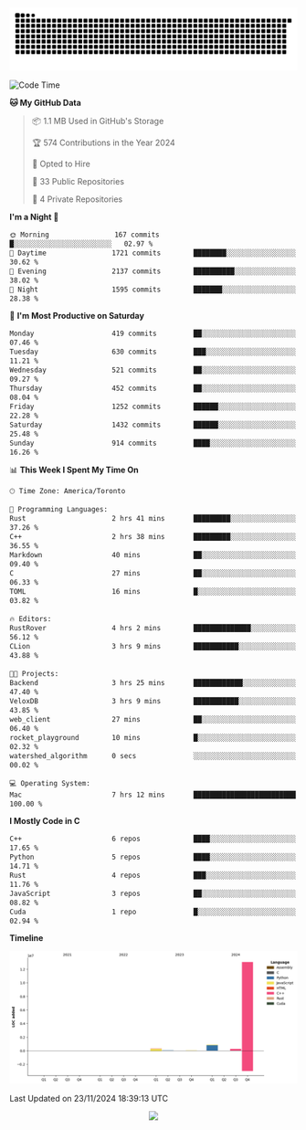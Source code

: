 <picture>
  <source media="(prefers-color-scheme: dark)" srcset="https://raw.githubusercontent.com/kkli08/kkli08/output/github-contribution-grid-snake-dark.svg">
  <source media="(prefers-color-scheme: light)" srcset="https://raw.githubusercontent.com/kkli08/kkli08/output/github-contribution-grid-snake.svg">
  <img alt="github contribution grid snake animation" src="https://raw.githubusercontent.com/kkli08/kkli08/output/github-contribution-grid-snake.svg">
</picture>


<!--START_SECTION:waka-->
![Code Time](http://img.shields.io/badge/Code%20Time-91%20hrs%2025%20mins-blue)

**🐱 My GitHub Data** 

> 📦 1.1 MB Used in GitHub's Storage 
 > 
> 🏆 574 Contributions in the Year 2024
 > 
> 💼 Opted to Hire
 > 
> 📜 33 Public Repositories 
 > 
> 🔑 4 Private Repositories 
 > 
**I'm a Night 🦉** 

```text
🌞 Morning                167 commits         █░░░░░░░░░░░░░░░░░░░░░░░░   02.97 % 
🌆 Daytime                1721 commits        ████████░░░░░░░░░░░░░░░░░   30.62 % 
🌃 Evening                2137 commits        ██████████░░░░░░░░░░░░░░░   38.02 % 
🌙 Night                  1595 commits        ███████░░░░░░░░░░░░░░░░░░   28.38 % 
```
📅 **I'm Most Productive on Saturday** 

```text
Monday                   419 commits         ██░░░░░░░░░░░░░░░░░░░░░░░   07.46 % 
Tuesday                  630 commits         ███░░░░░░░░░░░░░░░░░░░░░░   11.21 % 
Wednesday                521 commits         ██░░░░░░░░░░░░░░░░░░░░░░░   09.27 % 
Thursday                 452 commits         ██░░░░░░░░░░░░░░░░░░░░░░░   08.04 % 
Friday                   1252 commits        ██████░░░░░░░░░░░░░░░░░░░   22.28 % 
Saturday                 1432 commits        ██████░░░░░░░░░░░░░░░░░░░   25.48 % 
Sunday                   914 commits         ████░░░░░░░░░░░░░░░░░░░░░   16.26 % 
```


📊 **This Week I Spent My Time On** 

```text
🕑︎ Time Zone: America/Toronto

💬 Programming Languages: 
Rust                     2 hrs 41 mins       █████████░░░░░░░░░░░░░░░░   37.26 % 
C++                      2 hrs 38 mins       █████████░░░░░░░░░░░░░░░░   36.55 % 
Markdown                 40 mins             ██░░░░░░░░░░░░░░░░░░░░░░░   09.40 % 
C                        27 mins             ██░░░░░░░░░░░░░░░░░░░░░░░   06.33 % 
TOML                     16 mins             █░░░░░░░░░░░░░░░░░░░░░░░░   03.82 % 

🔥 Editors: 
RustRover                4 hrs 2 mins        ██████████████░░░░░░░░░░░   56.12 % 
CLion                    3 hrs 9 mins        ███████████░░░░░░░░░░░░░░   43.88 % 

🐱‍💻 Projects: 
Backend                  3 hrs 25 mins       ████████████░░░░░░░░░░░░░   47.40 % 
VeloxDB                  3 hrs 9 mins        ███████████░░░░░░░░░░░░░░   43.85 % 
web_client               27 mins             ██░░░░░░░░░░░░░░░░░░░░░░░   06.40 % 
rocket_playground        10 mins             █░░░░░░░░░░░░░░░░░░░░░░░░   02.32 % 
watershed_algorithm      0 secs              ░░░░░░░░░░░░░░░░░░░░░░░░░   00.02 % 

💻 Operating System: 
Mac                      7 hrs 12 mins       █████████████████████████   100.00 % 
```

**I Mostly Code in C** 

```text
C++                      6 repos             ████░░░░░░░░░░░░░░░░░░░░░   17.65 % 
Python                   5 repos             ████░░░░░░░░░░░░░░░░░░░░░   14.71 % 
Rust                     4 repos             ███░░░░░░░░░░░░░░░░░░░░░░   11.76 % 
JavaScript               3 repos             ██░░░░░░░░░░░░░░░░░░░░░░░   08.82 % 
Cuda                     1 repo              █░░░░░░░░░░░░░░░░░░░░░░░░   02.94 % 
```



**Timeline**

![Lines of Code chart](https://raw.githubusercontent.com/kkli08/kkli08/main/assets/bar_graph.png)


 Last Updated on 23/11/2024 18:39:13 UTC
<!--END_SECTION:waka-->


<div align="center">
    <img  src="https://github-readme-streak-stats.herokuapp.com/?user=kkli08&theme=cobalt" />
</div>

<br/>
<br/>
<br/>
